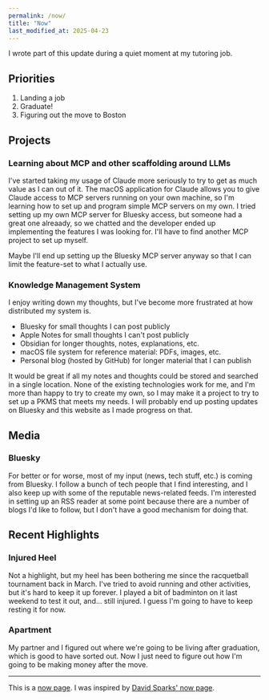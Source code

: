 ```yaml
---
permalink: /now/
title: "Now"
last_modified_at: 2025-04-23
---
```


I wrote part of this update during a quiet moment at my tutoring job.

## Priorities

1. Landing a job
1. Graduate!
1. Figuring out the move to Boston

## Projects

### Learning about MCP and other scaffolding around LLMs

I've started taking my usage of Claude more seriously to try to get as much value as I can out of it. The macOS application for Claude allows you to give Claude access to MCP servers running on your own machine, so I'm learning how to set up and program simple MCP servers on my own. I tried setting up my own MCP server for Bluesky access, but someone had a great one alreaady, so we chatted and the developer ended up implementing the features I was looking for. I'll have to find another MCP project to set up myself.

Maybe I'll end up setting up the Bluesky MCP server anyway so that I can limit the feature-set to what I actually use.

### Knowledge Management System

I enjoy writing down my thoughts, but I've become more frustrated at how distributed my system is.

- Bluesky for small thoughts I can post publicly
- Apple Notes for small thoughts I can't post publicly
- Obsidian for longer thoughts, notes, explanations, etc.
- macOS file system for reference material: PDFs, images, etc.
- Personal blog (hosted by GitHub) for longer material that I can publish

It would be great if all my notes and thoughts could be stored and searched in a single location. None of the existing technologies work for me, and I'm more than happy to try to create my own, so I may make it a project to try to set up a PKMS that meets my needs. I will probably end up posting updates on Bluesky and this website as I made progress on that.

## Media

### Bluesky

For better or for worse, most of my input (news, tech stuff, etc.) is coming from Bluesky. I follow a bunch of tech people that I find interesting, and I also keep up with some of the reputable news-related feeds. I'm interested in setting up an RSS reader at some point because there are a number of blogs I'd like to follow, but I don't have a good mechanism for doing that.

## Recent Highlights

### Injured Heel

Not a highlight, but my heel has been bothering me since the racquetball tournament back in March. I've tried to avoid running and other activities, but it's hard to keep it up forever. I played a bit of badminton on it last weekend to test it out, and... still injured. I guess I'm going to have to keep resting it for now.

### Apartment

My partner and I figured out where we're going to be living after graduation, which is good to have sorted out. Now I just need to figure out how I'm going to be making money after the move.

---

This is a [now page](https://nownownow.com/about). I was inspired by [David Sparks' now page](https://www.macsparky.com/now/).

